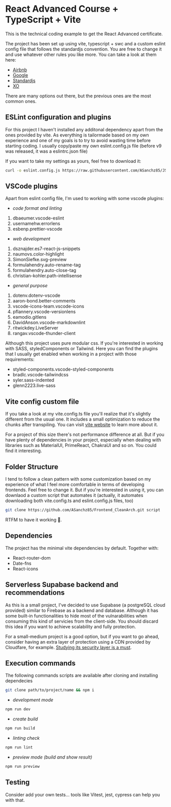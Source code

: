 # React Advanced Course + TypeScript + Vite

This is the technical coding example to get the React Advanced certificate.

The project has been set up using vite, typescript + swc and a custom eslint config file that follows the standardjs convention. You are free to change it and use whatever other rules you like more. You can take a look at them here:

- [Airbnb](https://github.com/airbnb/javascript)
- [Google](https://google.github.io/styleguide/jsguide.html)
- [Standardjs](https://standardjs.com/rules)
- [XO](https://github.com/xojs/xo)

There are many options out there, but the previous ones are the most common ones.

## ESLint configuration and plugins

For this project I haven't installed any additonal dependency apart from the ones provided by vite. As everything is tailormade based on my own experience and one of my goals is to try to avoid wasting time before starting coding. I usually copy/paste my own eslint.config.js file (before v9 was released, it was a eslintrc.json file)

If you want to take my settings as yours, feel free to download it:

```sh
curl -o eslint.config.js https://raw.githubusercontent.com/ASanchz85/JS-Utils/main/eslint.config.js
```

## VSCode plugins

Apart from eslint config file, I'm used to working with some vscode plugins:

- *code format and linting*

1. dbaeumer.vscode-eslint
2. usernamehw.errorlens
3. esbenp.prettier-vscode

- *web development*

1. dsznajder.es7-react-js-snippets
2. naumovs.color-highlight
3. SimonSiefke.svg-preview
4. formulahendry.auto-rename-tag
5. formulahendry.auto-close-tag
6. christian-kohler.path-intellisense

- *general purpose*

1. dotenv.dotenv-vscode
2. aaron-bond.better-comments
3. vscode-icons-team.vscode-icons
4. pflannery.vscode-versionlens
5. eamodio.gitlens
6. DavidAnson.vscode-markdownlint
7. ritwickdey.LiveServer
8. rangav.vscode-thunder-client

Although this project uses pure modular css. If you're interested in working with SASS, styledComponents or Tailwind. Here you can find the plugins that I usually get enabled when working in a project with those requirements:

- styled-components.vscode-styled-components
- bradlc.vscode-tailwindcss
- syler.sass-indented
- glenn2223.live-sass

## Vite config custom file

If you take a look at my vite.config.ts file you'll realize that it's slightly different from the usual one. It includes a small optimization to reduce the chunks after transpiling. You can visit [vite website](https://vitejs.dev/config/) to learn more about it.

For a project of this size there's not performance difference at all. But if you have plenty of dependencies in your project, especially when dealing with libraries such as MaterialUI, PrimeReact, ChakraUI and so on. You could find it interesting.

## Folder Structure

I tend to follow a clean pattern with some customization based on my experience of what I feel more comfortable in terms of developing frontends. Feel free to change it. But if you're interested in using it, you can downlaod a custom script that automates it (actually, it automates downloading both vite.config.ts and eslint.config.js files, too)

```sh
git clone https://github.com/ASanchz85/Frontend_CleanArch.git script
```

RTFM to have it working 💪.

## Dependencies

The project has the minimal vite dependencies by default. Together with:

- React-router-dom
- Date-fns
- React-icons

## Serverless Supabase backend and recommendations

As this is a small project, I've decided to use Supabase (a postgreSQL cloud provided) similar to Firebase as a backend and database. Although it has some built-in functionalities to hide most of the vulnarabilities when consuming this kind of servicies from the client-side. You should discard this idea if you want to achieve scalability and fully protection.

For a small-medium project is a good option, but if you want to go ahead, consider having an extra layer of protection using a CDN provided by Cloudfare, for example. [Studying its security layer is a must](https://supabase.com/docs/guides/database/postgres/row-level-security).

## Execution commands

The following commands scripts are available after cloning and installing dependecies

```sh
git clone path/to/project/name && npm i

```

- *development mode*

```sh
npm run dev

```

- *create build*

```sh
npm run build
```

- *linting check*

```sh
npm run lint
```

- *preview mode (build and show result)*

```sh
npm run preview
```

## Testing

Consider add your own tests... tools like Vitest, jest, cypress can help you with that.
